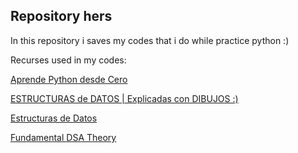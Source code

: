 ## Repository hers 
In this repository i saves my codes that i do while practice python :)

Recurses used in my codes:

[Aprende Python desde Cero](https://www.youtube.com/watch?v=numQzIgpOo0&list=PLDXvhsYB9YPydrapCVAkLI4TgrO2d7Eti&pp=0gcJCV8EOCosWNin)

[ESTRUCTURAS de DATOS | Explicadas con DIBUJOS :)](https://www.youtube.com/watch?v=XLAlSZCBRIQ&list=PLSHyccnBcXI8K_OAVHSMzLaO_fpGU9AkO)

[Estructuras de Datos](https://www.youtube.com/watch?v=Df-sgxGzyTg&list=PLfBtpqIBIz7rftekZzTw1DF8gIWetK8pH&index=1)

[Fundamental DSA Theory](https://www.youtube.com/watch?v=aWKEBEg55ps&list=PLKYEe2WisBTGq9T0wPulXz1otUsVeOGey&index=2)